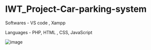 # IWT_Project-Car-parking-system

Softwares - VS code , Xampp

Languages - PHP, HTML , CSS, JavaScript

![image](https://github.com/IT21284816/IWT_Project-Car-parking-system/assets/99232799/dcbeb541-4dc6-48fe-829d-b3171f2849d3)
